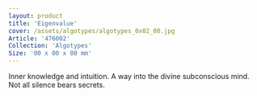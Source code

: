 ```yaml
---
layout: product
title: 'Eigenvalue'
cover: /assets/algotypes/algotypes_0x02_00.jpg
Article: '476002'
Collection: 'Algotypes'
Size: '00 x 00 x 00 mm'
---
```

Inner knowledge and intuition. A way into the divine subconscious mind. Not all silence bears secrets.
